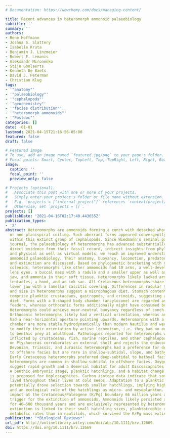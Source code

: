 ```yaml
---
# Documentation: https://wowchemy.com/docs/managing-content/

title: Recent advances in heteromorph ammonoid palaeobiology
subtitle: ''
summary: ''
authors:
- René Hoffmann
- Joshua S. Slattery
- Isabelle Kruta
- Benjamin J. Linzmeier
- Robert E. Lemanis
- Aleksandr Mironenko
- Stijn Goolaerts
- Kenneth De Baets
- David J. Peterman
- Christian Klug
tags:
- '"anatomy"'
- '"palaeobiology"'
- '"cephalopods"'
- '"geochemistry"'
- '"facies distribution"'
- '"heteromorph ammonoids"'
- '"Postdoc"'
categories: []
date: -01-01
lastmod: 2021-04-15T21:16:56-05:00
featured: false
draft: false

# Featured image
# To use, add an image named `featured.jpg/png` to your page's folder.
# Focal points: Smart, Center, TopLeft, Top, TopRight, Left, Right, BottomLeft, Bottom, BottomRight.
image:
  caption: ''
  focal_point: ''
  preview_only: false

# Projects (optional).
#   Associate this post with one or more of your projects.
#   Simply enter your project's folder or file name without extension.
#   E.g. `projects = ["internal-project"]` references `content/project/deep-learning/index.md`.
#   Otherwise, set `projects = []`.
projects: []
publishDate: '2021-04-16T02:17:40.443655Z'
publication_types:
- '2'
abstract: Heteromorphs are ammonoids forming a conch with detached whorls (open coiling)
  or non-planispiral coiling. Such aberrant forms appeared convergently four times
  within this extinct group of cephalopods. Since Wiedmann's seminal paper in this
  journal, the palaeobiology of heteromorphs has advanced substantially. Combining
  direct evidence from their fossil record, indirect insights from phylogenetic bracketing,
  and physical as well as virtual models, we reach an improved understanding of heteromorph
  ammonoid palaeobiology. Their anatomy, buoyancy, locomotion, predators, diet, palaeoecology,
  and extinction are discussed. Based on phylogenetic bracketing with nautiloids and
  coleoids, heteromorphs like other ammonoids had 10 arms, a well-developed brain,
  lens eyes, a buccal mass with a radula and a smaller upper as well as a larger lower
  jaw, and ammonia in their soft tissue. Heteromorphs likely lacked arm suckers, hooks,
  tentacles, a hood, and an ink sac. All Cretaceous heteromorphs share an aptychus-type
  lower jaw with a lamellar calcitic covering. Differences in radular tooth morphology
  and size in heteromorphs suggest a microphagous diet. Stomach contents of heteromorphs
  comprise planktic crustaceans, gastropods, and crinoids, suggesting a zooplanktic
  diet. Forms with a U-shaped body chamber (ancylocone) are regarded as suspension
  feeders, whereas orthoconic forms additionally might have consumed benthic prey.
  Heteromorphs could achieve near-neutral buoyancy regardless of conch shape or ontogeny.
  Orthoconic heteromorphs likely had a vertical orientation, whereas ancylocone heteromorphs
  had a near-horizontal aperture pointing upwards. Heteromorphs with a U-shaped body
  chamber are more stable hydrodynamically than modern Nautilus and were unable substantially
  to modify their orientation by active locomotion, i.e. they had no or limited access
  to benthic prey at adulthood. Pathologies reported for heteromorphs were likely
  inflicted by crustaceans, fish, marine reptiles, and other cephalopods. Pathologies
  on Ptychoceras corroborates an external shell and rejects the endocochleate hypothesis.
  Devonian, Triassic, and Jurassic heteromorphs had a preference for deep-subtidal
  to offshore facies but are rare in shallow-subtidal, slope, and bathyal facies.
  Early Cretaceous heteromorphs preferred deep-subtidal to bathyal facies. Late Cretaceous
  heteromorphs are common in shallow-subtidal to offshore facies. Oxygen isotope data
  suggest rapid growth and a demersal habitat for adult Discoscaphites and Baculites.
  A benthic embryonic stage, planktic hatchlings, and a habitat change after one whorl
  is proposed for Hoploscaphites. Carbon isotope data indicate that some Baculites
  lived throughout their lives at cold seeps. Adaptation to a planktic life habit
  potentially drove selection towards smaller hatchlings, implying high fecundity
  and an ecological role of the hatchlings as micro- and mesoplankton. The Chicxulub
  impact at the Cretaceous/Paleogene (K/Pg) boundary 66 million years ago is the likely
  trigger for the extinction of ammonoids. Ammonoids likely persisted after this event
  for 40–500 thousand years and are exclusively represented by heteromorphs. The ammonoid
  extinction is linked to their small hatchling sizes, planktotrophic diets, and higher
  metabolic rates than in nautilids, which survived the K/Pg mass extinction event.
publication: '*Biological Reviews*'
url_pdf: http://onlinelibrary.wiley.com/doi/abs/10.1111/brv.12669
doi: https://doi.org/10.1111/brv.12669
---
```

